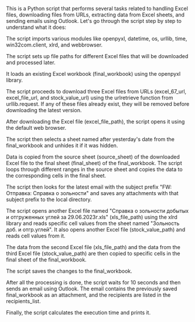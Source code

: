 This is a Python script that performs several tasks related to handling Excel files, downloading files from URLs, extracting data from Excel sheets, and sending emails using Outlook. Let's go through the script step by step to understand what it does:

The script imports various modules like openpyxl, datetime, os, urllib, time, win32com.client, xlrd, and webbrowser.

The script sets up file paths for different Excel files that will be downloaded and processed later.

It loads an existing Excel workbook (final_workbook) using the openpyxl library.

The script proceeds to download three Excel files from URLs (excel_67_url, excel_file_url, and stock_value_url) using the urlretrieve function from urllib.request. If any of these files already exist, they will be removed before downloading the latest version.

After downloading the Excel file (excel_file_path), the script opens it using the default web browser.

The script then selects a sheet named after yesterday's date from the final_workbook and unhides it if it was hidden.

Data is copied from the source sheet (source_sheet) of the downloaded Excel file to the final sheet (final_sheet) of the final_workbook. The script loops through different ranges in the source sheet and copies the data to the corresponding cells in the final sheet.

The script then looks for the latest email with the subject prefix "FW: Отправка: Справка о зольности" and saves any attachments with that subject prefix to the local directory.

The script opens another Excel file named "Справка о зольности добытых и отгруженных углей за 29.06.2023г.xls" (xls_file_path) using the xlrd library and reads specific cell values from the sheet named "Зольность доб. и отгр.углей". It also opens another Excel file (stock_value_path) and reads cell values from it.

The data from the second Excel file (xls_file_path) and the data from the third Excel file (stock_value_path) are then copied to specific cells in the final sheet of the final_workbook.

The script saves the changes to the final_workbook.

After all the processing is done, the script waits for 10 seconds and then sends an email using Outlook. The email contains the previously saved final_workbook as an attachment, and the recipients are listed in the recipients_list.

Finally, the script calculates the execution time and prints it.
